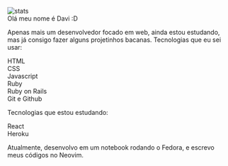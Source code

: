 ![stats](https://github-readme-stats.vercel.app/api?username=daviii-lopes&theme=rose_pine)  
Olá meu nome é Davi :D

Apenas mais um desenvolvedor focado em web, ainda estou estudando, mas já consigo fazer alguns projetinhos bacanas. 
Tecnologias que eu sei usar:

HTML  
CSS  
Javascript  
Ruby  
Ruby on Rails  
Git e Github  

Tecnologias que estou estudando:

React  
Heroku  

Atualmente, desenvolvo em um notebook rodando o Fedora, e escrevo meus códigos no Neovim.
